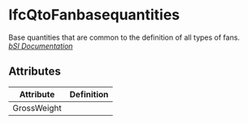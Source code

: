 IfcQtoFanbasequantities
=======================
Base quantities that are common to the definition of all types of fans.  
[ _bSI
Documentation_](https://standards.buildingsmart.org/IFC/DEV/IFC4_2/FINAL/HTML/schema/ifchvacdomain/qset/qto_fanbasequantities.htm)


Attributes
----------
| Attribute   | Definition   |
|-------------|--------------|
| GrossWeight |              |
